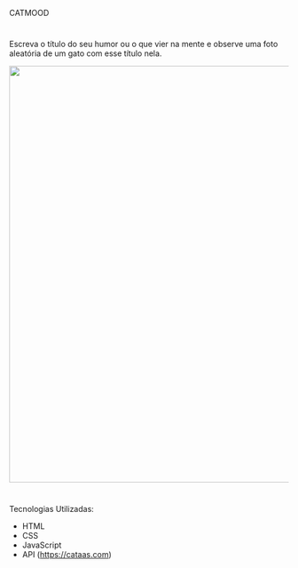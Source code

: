 CATMOOD 
#
Escreva o título do seu humor ou o que vier na mente e observe uma foto aleatória de um gato com esse título nela.

<img src="https://github.com/MylenaAndrade/CatMood/assets/102628246/b4c91e48-4c6f-4ceb-8577-8b4d3b6da526" width="750"/>

#

Tecnologias Utilizadas:
 - HTML
 - CSS
 - JavaScript
 - API (https://cataas.com)
